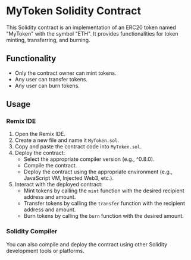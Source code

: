 # MyToken Solidity Contract

This Solidity contract is an implementation of an ERC20 token named "MyToken" with the symbol "ETH". It provides functionalities for token minting, transferring, and burning.

## Functionality

- Only the contract owner can mint tokens.
- Any user can transfer tokens.
- Any user can burn tokens.

## Usage

### Remix IDE

1. Open the Remix IDE.
2. Create a new file and name it `MyToken.sol`.
3. Copy and paste the contract code into `MyToken.sol`.
4. Deploy the contract:
   - Select the appropriate compiler version (e.g., ^0.8.0).
   - Compile the contract.
   - Deploy the contract using the appropriate environment (e.g., JavaScript VM, Injected Web3, etc.).
5. Interact with the deployed contract:
   - Mint tokens by calling the `mint` function with the desired recipient address and amount.
   - Transfer tokens by calling the `transfer` function with the recipient address and amount.
   - Burn tokens by calling the `burn` function with the desired amount.

### Solidity Compiler

You can also compile and deploy the contract using other Solidity development tools or platforms.
